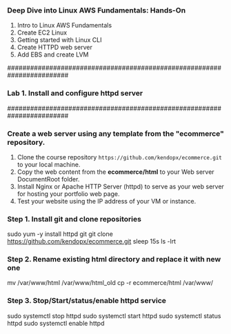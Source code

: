 ### Deep Dive into Linux AWS Fundamentals: Hands-On

1. Intro to Linux AWS Fundamentals
2. Create EC2 Linux
3. Getting started with Linux CLI
4. Create HTTPD web server
5. Add EBS and create LVM

########################################################################

### Lab 1. Install and configure httpd server

########################################################################

### Create a web server using any template from the "ecommerce" repository.
1. Clone the course repository ``https://github.com/kendopx/ecommerce.git`` to your local machine.
2. Copy the web content from the **ecommerce/html**  to your Web server DocumentRoot folder.
3. Install Nginx or Apache HTTP Server (httpd) to serve as your web server for hosting your portfolio web page.
4. Test your website using the IP address of your VM or instance.

### Step 1. Install git and clone repositories
sudo yum -y install httpd git 
git clone https://github.com/kendopx/ecommerce.git
sleep 15s
ls -lrt

### Step 2. Rename existing html directory and replace it with new one
mv /var/www/html /var/www/html_old
cp -r ecommerce/html  /var/www/

### Step 3. Stop/Start/status/enable httpd service
sudo systemctl stop httpd
sudo systemctl start httpd
sudo systemctl status httpd
sudo systemctl enable httpd

